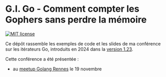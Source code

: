 # G.I. Go - Comment compter les Gophers sans perdre la mémoire

[![MIT license](https://img.shields.io/badge/license-MIT-green)](LICENSE)

Ce dépôt rassemble les exemples de code et les slides de ma conférence sur les itérateurs Go, introduits en 2024 dans la [version 1.23](https://go.dev/doc/go1.23#iterators).

Cette conférence a été présentée :

- au [meetup Golang Rennes](https://www.meetup.com/fr-FR/golang-rennes/events/303884251/) le 19 novembre
